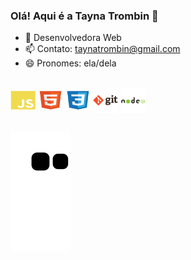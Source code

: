 ### Olá! Aqui é a Tayna Trombin 🎈


- 🔭 Desenvolvedora Web
- 📫 Contato: taynatrombin@gmail.com
- 😄 Pronomes: ela/dela

<div align="center">
 

</div>
<div style="display: inline_block"><br>
  <img align="center" alt="Ícone JavaScript" height="30" width="40" src="https://raw.githubusercontent.com/devicons/devicon/master/icons/javascript/javascript-plain.svg">
  <img align="center" alt="Ícone HTML" height="30" width="40" src="https://raw.githubusercontent.com/devicons/devicon/master/icons/html5/html5-original.svg">
  <img align="center" alt="ícone CSS" height="30" width="40" src="https://raw.githubusercontent.com/devicons/devicon/master/icons/css3/css3-original.svg">
  <img align="center" alt="ícone Git" height="40" width="40" src="https://raw.githubusercontent.com/devicons/devicon/master/icons/git/git-original-wordmark.svg">
  <img align="center" alt="ícone NodeJS" height="40" width="40" src="https://raw.githubusercontent.com/devicons/devicon/master/icons/nodejs/nodejs-original-wordmark.svg">
</div>
  
  ##
 
<div> 

 
  ![Snake animation](https://github.com/rafaballerini/rafaballerini/blob/output/github-contribution-grid-snake.svg)
 
</div>
